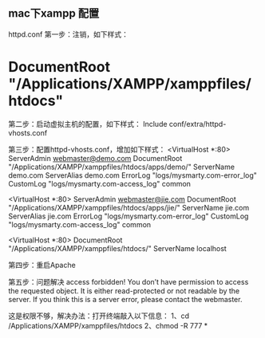 ## mac下xampp 配置

httpd.conf
第一步：注销，如下样式：
# DocumentRoot "/Applications/XAMPP/xamppfiles/htdocs"
第二步：启动虚拟主机的配置，如下样式：
Include conf/extra/httpd-vhosts.conf
 
第三步：配置httpd-vhosts.conf，增加如下样式：
<VirtualHost *:80>
  ServerAdmin webmaster@demo.com
  DocumentRoot "/Applications/XAMPP/xamppfiles/htdocs/apps/demo/"
  ServerName demo.com
  ServerAlias demo.com
  ErrorLog "logs/mysmarty.com-error_log"
  CustomLog "logs/mysmarty.com-access_log" common
</VirtualHost>

<VirtualHost *:80>
  ServerAdmin webmaster@jie.com
  DocumentRoot "/Applications/XAMPP/xamppfiles/htdocs/apps/jie/"
  ServerName jie.com
  ServerAlias jie.com
  ErrorLog "logs/mysmarty.com-error_log"
  CustomLog "logs/mysmarty.com-access_log" common
</VirtualHost>

<VirtualHost *:80>
  DocumentRoot "/Applications/XAMPP/xamppfiles/htdocs/"
  ServerName localhost
</VirtualHost>

第四步：重启Apache

第五步：问题解决
access forbidden!
You don’t have permission to access the requested object. It is either read-protected or not readable by the server.
If you think this is a server error, please contact the webmaster.


这是权限不够，解决办法：打开终端敲入以下信息：
1、cd /Applications/XAMPP/xamppfiles/htdocs 
2、chmod -R 777 *